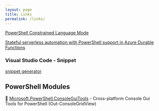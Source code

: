 ```yaml
---
layout: page
title: Links
permalink: /links/
---
```


[PowerShell Constrained Language Mode](https://devblogs.microsoft.com/powershell/powershell-constrained-language-mode/)

[Stateful serverless automation with PowerShell support in Azure Durable Functions](https://techcommunity.microsoft.com/t5/apps-on-azure/stateful-serverless-automation-with-powershell-support-in-azure/ba-p/2384942)


### Visual Studio Code - Snippet
[snippet generator](https://snippet-generator.app)

## PowerShell Modules

🚀 [Microsoft.PowerShell.ConsoleGuiTools](https://www.powershellgallery.com/packages/Microsoft.PowerShell.ConsoleGuiTools) - Cross-platform Console Gui Tools for PowerShell (Out-ConsoleGridView) 
